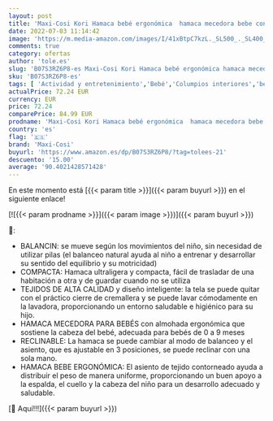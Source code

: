 ```yaml
---
layout: post
title: 'Maxi-Cosi Kori Hamaca bebé ergonómica  hamaca mecedora bebe con movimiento natural  reclinable  plegable y portátil  para bebés 0-9 kg  Essential graphite'
date: 2022-07-03 11:14:42
image: 'https://m.media-amazon.com/images/I/41xBtpC7kzL._SL500_._SL400_.jpg'
comments: true
category: ofertas
author: 'tole.es'
slug: 'B07S3RZ6P8-es Maxi-Cosi Kori Hamaca bebé ergonómica hamaca mecedora bebe...'
sku: 'B07S3RZ6P8-es'
tags: [ 'Actividad y entretenimiento','Bebé','Columpios interiores','bebe','bebé','bebés','maxi-cosi','🇪🇸', ]
actualPrice: 72.24 EUR
currency: EUR
price: 72.24
comparePrice: 84.99 EUR
prodname: 'Maxi-Cosi Kori Hamaca bebé ergonómica  hamaca mecedora bebe con movimiento natural  reclinable  plegable y portátil  para bebés 0-9 kg  Essential graphite'
country: 'es'
flag: '🇪🇸'
brand: 'Maxi-Cosi'
buyurl: 'https://www.amazon.es/dp/B07S3RZ6P8/?tag=tolees-21'
descuento: '15.00'
average: '90.4021428571428'
---
```


En este momento está [{{< param title >}}]({{< param buyurl >}}) en el siguiente enlace!

[![{{< param prodname >}}]({{< param image >}})]({{< param buyurl >}})

🔎:

- BALANCIN: se mueve según los movimientos del niño, sin necesidad de utilizar pilas (el balanceo natural ayuda al niño a entrenar y desarrollar su sentido del equilibrio y su motricidad)
- COMPACTA: Hamaca ultraligera y compacta, fácil de trasladar de una habitación a otra y de guardar cuando no se utiliza
- TEJIDOS DE ALTA CALIDAD y diseño inteligente: la tela se puede quitar con el práctico cierre de cremallera y se puede lavar cómodamente en la lavadora, proporcionando un entorno saludable e higiénico para su hijo.
- HAMACA MECEDORA PARA BEBÉS con almohada ergonómica que sostiene la cabeza del bebé, adecuada para bebés de 0 a 9 meses
- RECLINABLE: La hamaca se puede cambiar al modo de balanceo y el asiento, que es ajustable en 3 posiciones, se puede reclinar con una sola mano.
- HAMACA BEBE ERGONÓMICA: El asiento de tejido contorneado ayuda a distribuir el peso de manera uniforme, proporcionando un buen apoyo a la espalda, el cuello y la cabeza del niño para un desarrollo adecuado y saludable.

[🛒 Aquí!!!]({{< param buyurl >}})
